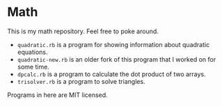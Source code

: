 # Math

This is my math repository. Feel free to poke around.

 - `quadratic.rb` is a program for showing information about quadratic equations.
 - `quadratic-new.rb` is an older fork of this program that I worked on for some time.
 - `dpcalc.rb` is a program to calculate the dot product of two arrays.
 - `trisolver.rb` is a program to solve triangles.

Programs in here are MIT licensed.
